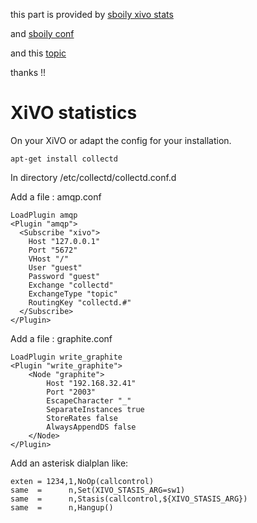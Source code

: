 this part is provided by [sboily xivo stats](https://github.com/sboily/xivo-stats)

and [sboily conf](https://github.com/sboily/config)

and this [topic](http://projects.xivo.io/issues/6071)

thanks !!

# XiVO statistics

On your XiVO or adapt the config for your installation.
```
apt-get install collectd
```
In directory /etc/collectd/collectd.conf.d

Add a file : amqp.conf
```
LoadPlugin amqp
<Plugin "amqp">
  <Subscribe "xivo">
    Host "127.0.0.1"
    Port "5672"
    VHost "/"
    User "guest"
    Password "guest"
    Exchange "collectd"
    ExchangeType "topic"
    RoutingKey "collectd.#"
  </Subscribe>
</Plugin>
```
Add a file : graphite.conf
```
LoadPlugin write_graphite
<Plugin "write_graphite">
    <Node "graphite">
        Host "192.168.32.41"
        Port "2003"
        EscapeCharacter "_"
        SeparateInstances true
        StoreRates false
        AlwaysAppendDS false
    </Node>
</Plugin>
```
Add an asterisk dialplan like:
```
exten = 1234,1,NoOp(callcontrol)
same  =      n,Set(XIVO_STASIS_ARG=sw1)
same  =      n,Stasis(callcontrol,${XIVO_STASIS_ARG})
same  =      n,Hangup()
```
